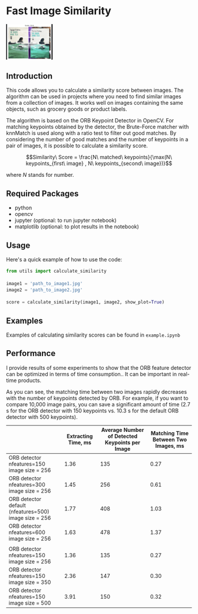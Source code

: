 # Fast Image Similarity

<img src="images/example.gif" width="25%"/>

## Introduction
This code allows you to calculate a similarity score between images. The algorithm can be used in projects where you need to find similar images from a collection of images. It works well on images containing the same objects, such as grocery goods or product labels.

The algorithm is based on the ORB Keypoint Detector in OpenCV. For matching keypoints obtained by the detector, the Brute-Force matcher with knnMatch is used along with a ratio test to filter out good matches. By considering the number of good matches and the number of keypoints in a pair of images, it is possible to calculate a similarity score.

$$Similarity\ Score = \frac{N\ matched\ keypoints}{\max(N\ keypoints_{first\ image} , N\ keypoints_{second\ image})}$$

where $N$ stands for number.

## Required Packages
- python 
- opencv
- jupyter (optional: to run jupyter notebook)
- matplotlib (optional: to plot results in the notebook)

## Usage
Here's a quick example of how to use the code:
```python
from utils import calculate_similarity

image1 = 'path_to_image1.jpg'
image2 = 'path_to_image2.jpg'

score = calculate_similarity(image1, image2, show_plot=True)
```

## Examples
Examples of calculating similarity scores can be found in `example.ipynb`

## Performance

I provide results of some experiments to show that the ORB feature detector can be optimized in terms of time consumption.. It can be important in real-time products. 

As you can see, the matching time between two images rapidly decreases with the number of keypoints detected by ORB. For example, if you want to compare 10,000 image pairs, you can save a significant amount of time (2.7 s for the ORB detector with 150 keypoints vs. 10.3 s for the default ORB detector with 500 keypoints). 

|                                                          | Extracting Time, ms | Average Number of Detected Keypoints per Image | Matching Time Between Two Images, ms |
| -------------------------------------------------------- | ------------------- | ---------------------------------------------- | ------------------------------------ |
| ORB detector nfeatures=150<br>image size = 256           | 1.36                | 135                                            | 0.27                                 |
| ORB detector nfeatures=300<br>image size = 256           | 1.45                | 256                                            | 0.61                                 |
| ORB detector default (nfeatures=500)<br>image size = 256 | 1.77                | 408                                            | 1.03                                 |
| ORB detector nfeatures=600<br>image size = 256           | 1.63                | 478                                            | 1.37                                 |
|                                                          |                     |                                                |                                      |
| ORB detector nfeatures=150<br>image size = 256           | 1.36                | 135                                            | 0.27                                 |
| ORB detector nfeatures=150<br>image size = 350           | 2.36                | 147                                            | 0.30                                 |
| ORB detector nfeatures=150<br>image size = 500           | 3.91                | 150                                            | 0.32                                 |